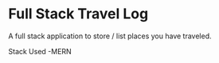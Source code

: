 # Full Stack Travel Log

A full stack application to store / list places you have traveled.

Stack Used -MERN

